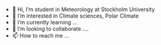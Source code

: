 - 👋 Hi, I’m student in Meteorology at Stockholm University
- 👀 I’m interested in Climate sciences, Polar Climate
- 🌱 I’m currently learning ...
- 💞️ I’m looking to collaborate ....
- 📫 How to reach me ...

<!---
antoine1501/antoine1501 is a ✨ special ✨ repository because its `README.md` (this file) appears on your GitHub profile.
You can click the Preview link to take a look at your changes.
--->
